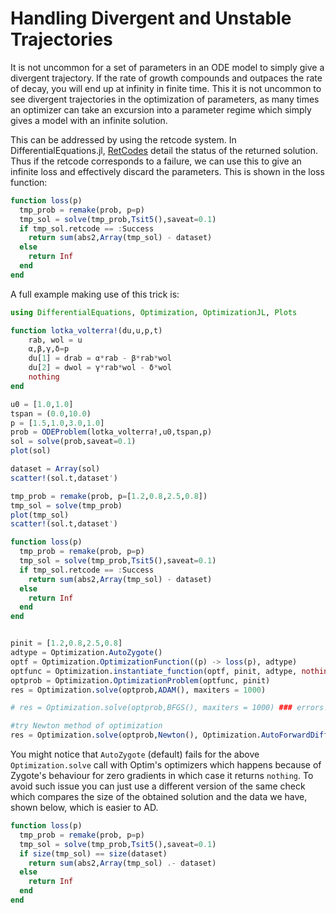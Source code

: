 # Handling Divergent and Unstable Trajectories

It is not uncommon for a set of parameters in an ODE model to simply give a
divergent trajectory. If the rate of growth compounds and outpaces the rate
of decay, you will end up at infinity in finite time. This it is not uncommon
to see divergent trajectories in the optimization of parameters, as many times
an optimizer can take an excursion into a parameter regime which simply gives
a model with an infinite solution.

This can be addressed by using the retcode system. In DifferentialEquations.jl,
[RetCodes](https://diffeq.sciml.ai/stable/basics/solution/#retcodes) detail
the status of the returned solution. Thus if the retcode corresponds to a
failure, we can use this to give an infinite loss and effectively discard the
parameters. This is shown in the loss function:

```julia
function loss(p)
  tmp_prob = remake(prob, p=p)
  tmp_sol = solve(tmp_prob,Tsit5(),saveat=0.1)
  if tmp_sol.retcode == :Success
    return sum(abs2,Array(tmp_sol) - dataset)
  else
    return Inf
  end
end
```

A full example making use of this trick is:

```julia
using DifferentialEquations, Optimization, OptimizationJL, Plots

function lotka_volterra!(du,u,p,t)
    rab, wol = u
    α,β,γ,δ=p
    du[1] = drab = α*rab - β*rab*wol
    du[2] = dwol = γ*rab*wol - δ*wol
    nothing
end

u0 = [1.0,1.0]
tspan = (0.0,10.0)
p = [1.5,1.0,3.0,1.0]
prob = ODEProblem(lotka_volterra!,u0,tspan,p)
sol = solve(prob,saveat=0.1)
plot(sol)

dataset = Array(sol)
scatter!(sol.t,dataset')

tmp_prob = remake(prob, p=[1.2,0.8,2.5,0.8])
tmp_sol = solve(tmp_prob)
plot(tmp_sol)
scatter!(sol.t,dataset')

function loss(p)
  tmp_prob = remake(prob, p=p)
  tmp_sol = solve(tmp_prob,Tsit5(),saveat=0.1)
  if tmp_sol.retcode == :Success
    return sum(abs2,Array(tmp_sol) - dataset)
  else
    return Inf
  end
end


pinit = [1.2,0.8,2.5,0.8]
adtype = Optimization.AutoZygote()
optf = Optimization.OptimizationFunction((p) -> loss(p), adtype)
optfunc = Optimization.instantiate_function(optf, pinit, adtype, nothing)
optprob = Optimization.OptimizationProblem(optfunc, pinit)
res = Optimization.solve(optprob,ADAM(), maxiters = 1000)

# res = Optimization.solve(optprob,BFGS(), maxiters = 1000) ### errors!

#try Newton method of optimization
res = Optimization.solve(optprob,Newton(), Optimization.AutoForwardDiff())
```

You might notice that `AutoZygote` (default) fails for the above `Optimization.solve` call with Optim's optimizers which happens because
of Zygote's behaviour for zero gradients in which case it returns `nothing`. To avoid such issue you can just use a different version of the same check which compares the size of the obtained 
solution and the data we have, shown below, which is easier to AD.

```julia
function loss(p)
  tmp_prob = remake(prob, p=p)
  tmp_sol = solve(tmp_prob,Tsit5(),saveat=0.1)
  if size(tmp_sol) == size(dataset)
    return sum(abs2,Array(tmp_sol) .- dataset)
  else
    return Inf
  end
end
```